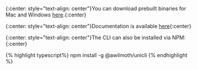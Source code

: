 
{:center: style="text-align: center"}You can download prebuilt binaries for Mac and Windows [here](https://github.com/awilmoth/unicli/releases).{:center}


{:center: style="text-align: center"}Documentation is available [here](https://unicli.readthedocs.io/){:center}


{:center: style="text-align: center"}The CLI can also be installed via NPM:{:center}


{% highlight typescript%}
npm install -g @awilmoth/unicli
{% endhighlight %}

